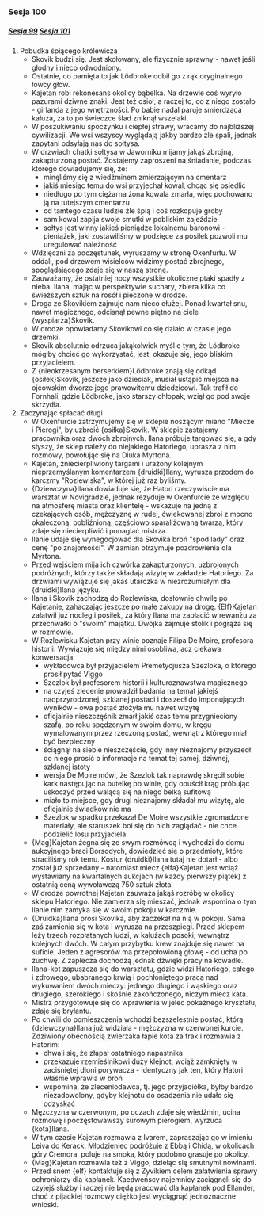 ### Sesja 100
##### [Sesja 99](#sesja-99) [Sesja 101](#sesja-101)
1. Pobudka śpiącego królewicza
    - Skovik budzi się. Jest skołowany, ale fizycznie sprawny - nawet jeśli głodny i nieco odwodniony.
    - Ostatnie, co pamięta to jak Lödbroke odbił go z rąk oryginalnego łowcy głów.
    - Kajetan robi rekonesans okolicy bąbelka. Na drzewie coś wyryło pazurami dziwne znaki. Jest też osioł, a raczej to, co z niego zostało - girlanda z jego wnętrzności. Po babie nadal paruje śmierdząca kałuża, za to po świeczce ślad zniknął wszelaki.
    - W poszukiwaniu spoczynku i ciepłej strawy, wracamy do najbliższej cywilizacji. We wsi wszyscy wyglądają jakby bardzo źle spali, jednak zapytani odsyłają nas do sołtysa.
    - W drzwiach chatki sołtysa w Jaworniku mijamy jakąś zbrojną, zakapturzoną postać. Zostajemy zaproszeni na śniadanie, podczas którego dowiadujemy się, że:
        - minęliśmy się z wiedźminem zmierzającym na cmentarz
        - jakiś miesiąc temu do wsi przyjechał kowal, chcąc się osiedlić
        - niedługo po tym ciężarna żona kowala zmarła, więc pochowano ją na tutejszym cmentarzu
        - od tamtego czasu ludzie źle śpią i coś rozkopuje groby
        - sam kowal zapija swoje smutki w pobliskim zajeździe
        - sołtys jest winny jakieś pieniądze lokalnemu baronowi - pieniążek, jaki zostawiliśmy w podzięce za posiłek pozwoli mu uregulować należność
    - Wdzięczni za poczęstunek, wyruszamy w stronę Oxenfurtu. W oddali, pod drzewem wisielców widzimy postać zbrojnego, spoglądającego zdaje się w naszą stronę.
    - Zauważamy, że ostatniej nocy wszystkie okoliczne ptaki spadły z nieba. Ilana, mając w perspektywie suchary, zbiera kilka co świeższych sztuk na rosół i pieczone w drodze.
    - Droga ze Skovikiem zajmuje nam nieco dłużej. Ponad kwartał snu, nawet magicznego, odcisnął pewne piętno na ciele {wyspiarza}Skovik.
    - W drodze opowiadamy Skovikowi co się działo w czasie jego drzemki.
    - Skovik absolutnie odrzuca jakąkolwiek myśl o tym, że Lödbroke mógłby chcieć go wykorzystać, jest, okazuje się, jego bliskim przyjacielem. 
    - Z {nieokrzesanym berserkiem}Lödbroke znają się odkąd {osiłek}Skovik, jeszcze jako dzieciak, musiał ustąpić miejsca na ojcowskim dworze jego prawowitemu dziedzicowi. Tak trafił do Fornhali, gdzie Lödbroke, jako starszy chłopak, wziął go pod swoje skrzydła.
2. Zaczynając spłacać długi
    - W Oxenfurcie zatrzymujemy się w sklepie noszącym miano "Miecze i Pierogi", by uzbroić {osiłka}Skovik. W sklepie zastajemy pracownika oraz dwóch zbrojnych. Ilana próbuje targować się, a gdy słyszy, że sklep należy do niejakiego Hatoriego, uprasza z nim rozmowy, powołując się na Diuka Myrtona.
    - Kajetan, zniecierpliwiony targami i urażony kolejnym nieprzemyślanym komentarzem {druidki}Ilany, wyrusza przodem do karczmy "Rozlewiska", w której już raz byliśmy.
    - {Dziewczyna}Ilana dowiaduje się, że Hatori rzeczywiście ma warsztat w Novigradzie, jednak rezyduje w Oxenfurcie ze względu na atmosferę miasta oraz klientelę - wskazuje na jedną z czekających osób, mężczyznę w rudej, ćwiekowanej zbroi z mocno okaleczoną, pobliźnioną, częściowo sparaliżowaną twarzą, który zdaje się niecierpliwić i ponaglać mistrza.
    - Ilanie udaje się wynegocjować dla Skovika broń "spod lady" oraz cenę "po znajomości". W zamian otrzymuje pozdrowienia dla Myrtona.
    - Przed wejściem mija ich czwórka zakapturzonych, uzbrojonych podróżnych, którzy także składają wizytę w zakładzie Hatoriego. Za drzwiami wywiązuje się jakaś utarczka w niezrozumiałym dla {druidki}Ilana języku.
    - Ilana i Skovik zachodzą do Rozlewiska, dosłownie chwilę po Kajetanie, zahaczając jeszcze po małe zakupy na drogę. {Elf}Kajetan załatwił już nocleg i posiłek, za który Ilana ma zapłacić w rewanżu za przechwałki o "swoim" majątku. Dwójka zajmuje stolik i pogrąża się w rozmowie.
    - W Rozlewisku Kajetan przy winie poznaje Filipa De Moire, profesora historii. Wywiązuje się między nimi osobliwa, acz ciekawa konwersacja: 
        - wykładowca był przyjacielem Premetycjusza Szezloka, o którego prosił pytać Viggo
        - Szezlok był profesorem historii i kulturoznawstwa magicznego
        - na czyjeś zlecenie prowadził badania na temat jakiejś nadprzyrodzonej, szklanej postaci i doszedł do imponujących wyników - owa postać złożyła mu nawet wizytę
        - oficjalnie nieszczęśnik zmarł jakiś czas temu przygnieciony szafą, po roku spędzonym w swoim domu, w kręgu wymalowanym przez rzeczoną postać, wewnątrz którego miał być bezpieczny
        - ściągnął na siebie nieszczęście, gdy inny nieznajomy przyszedł do niego prosić o informacje na temat tej samej, dziwnej, szklanej istoty
        - wersja De Moire mówi, że Szezlok tak naprawdę skręcił sobie kark następując na butelkę po winie, gdy opuścił krąg próbując uskoczyć przed walącą się na niego belką sufitową
        - miało to miejsce, gdy drugi nieznajomy składał mu wizytę, ale oficjalnie świadków nie ma
        - Szezlok w spadku przekazał De Moire wszystkie zgromadzone materiały, ale staruszek boi się do nich zaglądać - nie chce podzielić losu przyjaciela
    - {Mag}Kajetan żegna się ze swym rozmówcą i wychodzi do domu aukcyjnego braci Borsodych, dowiedzieć się o przedmioty, które straciliśmy rok temu. Kostur {druidki}Ilana tutaj nie dotarł - albo został już sprzedany - natomiast miecz {elfa}Kajetan jest wciąż wystawiany na kwartalnych aukcjach (w każdy pierwszy piątek) z ostatnią ceną wywoławczą 750 sztuk złota.
    - W drodze powrotnej Kajetan zauważa jakąś rozróbę w okolicy sklepu Hatoriego. Nie zamierza się mieszać, jednak wspomina o tym Ilanie nim zamyka się w swoim pokoju w karczmie.
    - {Druidka}Ilana prosi Skovika, aby zaczekał na nią w pokoju. Sama zaś zamienia się w kota i wyrusza na przeszpiegi. Przed sklepem leży trzech rozpłatanych ludzi, w kałużach posoki, wewnątrz kolejnych dwóch. W całym przybytku krew znajduje się nawet na suficie. Jeden z agresorów ma przepołowioną głowę - od ucha po żuchwę. Z zaplecza dochodzą jednak dźwięki pracy na kowadle.
    - Ilana-kot zapuszcza się do warsztatu, gdzie widzi Hatoriego, całego i zdrowego, ubabranego krwią i pochłoniętego pracą nad wykuwaniem dwóch mieczy: jednego długiego i wąskiego oraz drugiego, szerokiego i skośnie zakończonego, niczym miecz kata. 
    - Mistrz przygotowuje się do wprawienia w jelec pokaźnego kryształu, zdaje się brylantu.
    - Po chwili do pomieszczenia wchodzi bezszelestnie postać, którą {dziewczyna}Ilana już widziała - mężczyzna w czerwonej kurcie. Zdziwiony obecnością zwierzaka łapie kota za frak i rozmawia z Hatorim: 
        - chwali się, że złapał ostatniego napastnika
        - przekazuje rzemieślnikowi duży klejnot, wciąż zamknięty w zaciśniętej dłoni porywacza - identyczny jak ten, który Hatori właśnie wprawia w broń
        - wspomina, że zleceniodawca, tj. jego przyjaciółka, byłby bardzo niezadowolony, gdyby klejnotu do osadzenia nie udało się odzyskać
    - Mężczyzna w czerwonym, po oczach zdaje się wiedźmin, ucina rozmowę i poczęstowawszy surowym pierogiem, wyrzuca {kota}Ilana.
    - W tym czasie Kajetan rozmawia z Ivarem, zapraszając go w imieniu Leiva do Kerack. Młodzieniec podróżuje z Ebbą i Chidą, w okolicach góry Cremora, poluje na smoka, który podobno grasuje po okolicy.
    - {Mag}Kajetan rozmawia też z Viggo, dzieląc się smutnymi nowinami.
    - Przed snem {elf} kontaktuje się z Zyvikiem celem załatwienia sprawy ochroniarzy dla kapłanek. Kaedweńscy najemnicy zaciągnęli się do czyjejś służby i raczej nie będą pracować dla kapłanek pod Ellander, choć z pijackiej rozmowy ciężko jest wyciągnąć jednoznaczne wnioski.